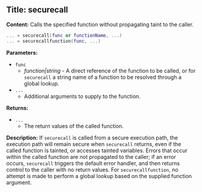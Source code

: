 ## Title: securecall

**Content:**
Calls the specified function without propagating taint to the caller.
```lua
... = securecall(func or functionName, ...)
... = securecallfunction(func, ...)
```

**Parameters:**
- `func`
  - *function|string* - A direct reference of the function to be called, or for `securecall` a string name of a function to be resolved through a global lookup.
- `...`
  - Additional arguments to supply to the function.

**Returns:**
- `...`
  - The return values of the called function.

**Description:**
If `securecall` is called from a secure execution path, the execution path will remain secure when `securecall` returns, even if the called function is tainted, or accesses tainted variables.
Errors that occur within the called function are not propagated to the caller; if an error occurs, `securecall` triggers the default error handler, and then returns control to the caller with no return values.
For `securecallfunction`, no attempt is made to perform a global lookup based on the supplied function argument.